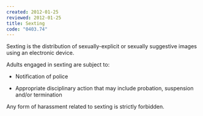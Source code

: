 ```yaml
---
created: 2012-01-25
reviewed: 2012-01-25
title: Sexting
code: "0403.74"
---
```


Sexting is the distribution of sexually-explicit or sexually suggestive images using an electronic device.

Adults engaged in sexting are subject to:

- Notification of police

- Appropriate disciplinary action that may include probation, suspension and/or termination

Any form of harassment related to sexting is strictly forbidden.

